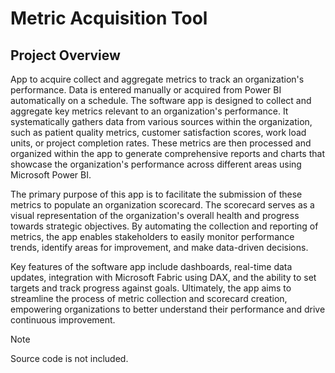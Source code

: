 # Metric Acquisition Tool
## Project Overview
App to acquire collect and aggregate metrics to track an organization's performance. Data is entered manually or acquired from Power BI automatically on a schedule. 
The software app is designed to collect and aggregate key metrics relevant to an organization's performance. It systematically gathers data from various sources within the organization, such as patient quality metrics, customer satisfaction scores, work load units, or project completion rates. These metrics are then processed and organized within the app to generate comprehensive reports and charts that showcase the organization's performance across different areas using Microsoft Power BI.

The primary purpose of this app is to facilitate the submission of these metrics to populate an organization scorecard. The scorecard serves as a visual representation of the organization's overall health and progress towards strategic objectives. By automating the collection and reporting of metrics, the app enables stakeholders to easily monitor performance trends, identify areas for improvement, and make data-driven decisions.

Key features of the software app include dashboards, real-time data updates, integration with Microsoft Fabric using DAX, and the ability to set targets and track progress against goals. Ultimately, the app aims to streamline the process of metric collection and scorecard creation, empowering organizations to better understand their performance and drive continuous improvement.

> [!NOTE]
> Source code is not included. 
